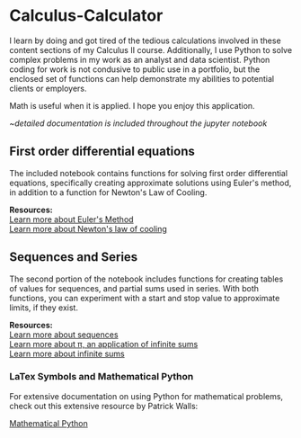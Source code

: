 # Calculus-Calculator #
I learn by doing and got tired of the tedious calculations involved in these content sections of my Calculus II course.  Additionally, I use Python to solve complex problems in my work as an analyst and data scientist. Python coding for work is not condusive to public use in a portfolio, but the enclosed set of functions can help demonstrate my abilities to potential clients or employers.

Math is useful when it is applied. I hope you enjoy this application.

*~detailed documentation is included throughout the jupyter notebook*

## First order differential equations ##
The included notebook contains functions for solving first order differential equations, specifically creating approximate solutions using Euler's method, in addition to a function for Newton's Law of Cooling.

**Resources:**<br>
[Learn more about Euler's Method](https://www.youtube.com/watch?v=ukNbG7muKho)<br>
[Learn more about Newton's law of cooling](https://www.youtube.com/watch?v=_bAjWNsNrQA)<br>

## Sequences and Series ##
The second portion of the notebook includes functions for creating tables of values for sequences, and partial sums used in series.  With both functions, you can experiment with a start and stop value to approximate limits, if they exist.

**Resources:**<br>
[Learn more about sequences](https://tutorial.math.lamar.edu/classes/calcii/Sequences.aspx)<br>
[Learn more about π, an application of infinite sums](https://www.youtube.com/watch?v=d-o3eB9sfls&list=PLZHQObOWTQDMVQcT3414TcPMeEYf_VtPM)<br>
[Learn more about infinite sums](https://www.youtube.com/watch?v=XFDM1ip5HdU)

### LaTex Symbols and Mathematical Python ###
For extensive documentation on using Python for mathematical problems, check out this extensive resource by Patrick Walls:

[Mathematical Python](https://patrickwalls.github.io/mathematicalpython/)